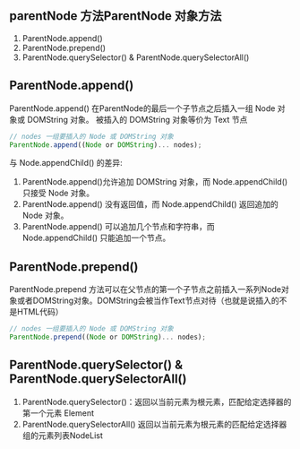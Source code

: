 
## parentNode 方法ParentNode 对象方法
1. ParentNode.append()
2. ParentNode.prepend()
3. ParentNode.querySelector() & ParentNode.querySelectorAll()

## ParentNode.append() 
ParentNode.append() 在ParentNode的最后一个子节点之后插入一组 Node 对象或 DOMString 对象。
被插入的 DOMString 对象等价为 Text 节点

```js
// nodes 一组要插入的 Node 或 DOMString 对象
ParentNode.append((Node or DOMString)... nodes);
```

与 Node.appendChild() 的差异:
1. ParentNode.append()允许追加  DOMString 对象，而 Node.appendChild() 只接受 Node 对象。
2. ParentNode.append() 没有返回值，而 Node.appendChild() 返回追加的 Node 对象。
3. ParentNode.append() 可以追加几个节点和字符串，而 Node.appendChild() 只能追加一个节点。


## ParentNode.prepend()
ParentNode.prepend 方法可以在父节点的第一个子节点之前插入一系列Node对象或者DOMString对象。DOMString会被当作Text节点对待（也就是说插入的不是HTML代码）

```js
// nodes 一组要插入的 Node 或 DOMString 对象
ParentNode.prepend((Node or DOMString)... nodes);
```

## ParentNode.querySelector() & ParentNode.querySelectorAll()
1. ParentNode.querySelector()：返回以当前元素为根元素，匹配给定选择器的第一个元素 Element
2. ParentNode.querySelectorAll() 返回以当前元素为根元素的匹配给定选择器组的元素列表NodeList